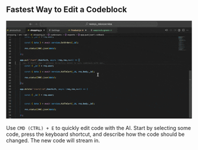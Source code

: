 ## Fastest Way to Edit a Codeblock 

<img src="https://github.com/Personabo-Technologies/easycode-public/blob/main/walkthroughs/quick_edit.gif?raw=true" alt="Fastest way to edit a codeblock">

Use `CMD (CTRL) + E` to quickly edit code with the AI. Start by selecting some code, press the keyboard shortcut, and describe how the code should be changed. The new code will stream in.